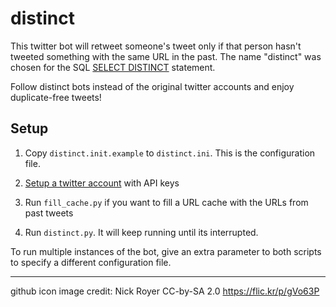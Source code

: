 # distinct
This twitter bot will retweet someone's tweet only if that person hasn't tweeted 
something with the same URL in the past. The name "distinct" was chosen for the SQL [SELECT DISTINCT](https://www.w3schools.com/Sql/sql_distinct.asp) statement.

Follow distinct bots instead of the original twitter accounts and enjoy duplicate-free tweets!

## Setup

1. Copy `distinct.init.example` to `distinct.ini`. This is the configuration file.

2. [Setup a twitter account](https://github.com/neuhaus/distinct/wiki/Setup-twitter-account) with API keys

3. Run `fill_cache.py` if you want to fill a URL cache with the URLs from past tweets

4. Run `distinct.py`. It will keep running until its interrupted.

To run multiple instances of the bot, give an extra parameter to both scripts to specify a different configuration file.

* * *

github icon image credit: Nick Royer CC-by-SA 2.0 https://flic.kr/p/gVo63P

